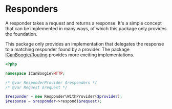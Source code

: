 # Responders

A responder takes a request and returns a response. It's a simple concept that can be implemented in many ways, of
which this package only provides the foundation.

This package only provides an implementation that delegates the response to a matching responder found by a provider.
The package [ICanBoogie/Routing][] provides more exciting implementations.

```php
<?php

namespace ICanBoogie\HTTP;

/* @var ResponderProvider $responders */
/* @var Request $request */

$responder = new Responder\WithProvider($provider);
$response = $responder->respond($request);
```



[ICanBoogie/Routing]: https://github.com/ICanBoogie/Routing
